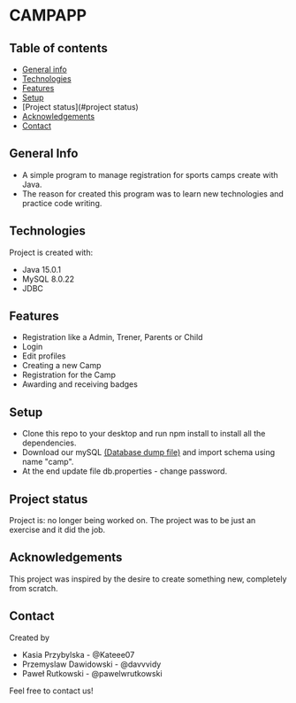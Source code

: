 # CAMPAPP
## Table of contents
* [General info](#general-info)
* [Technologies](#technologies)
* [Features](#features)
* [Setup](#setup)
* [Project status](#project status)
* [Acknowledgements](#acknowledgements)
* [Contact](*contact)

## General Info 
- A simple program to manage registration for sports camps create with Java. 
- The reason for created this program was to learn new technologies and practice code writing.
## Technologies
Project is created with:
- Java 15.0.1
- MySQL 8.0.22
- JDBC 
## Features 
- Registration like a Admin, Trener, Parents or Child 
- Login 
- Edit profiles
- Creating a new Camp
- Registration for the Camp
- Awarding and receiving badges
## Setup
- Clone this repo to your desktop and run npm install to install all the dependencies.
- Download our mySQL [(Database dump file)](https://gitlab.com/pkp1/camp_db) and import schema using name "camp".
- At the end update file db.properties - change password.
## Project status
Project is: no longer being worked on. The project was to be just an exercise and it did the job.
## Acknowledgements
This project was inspired by the desire to create something new, completely from scratch.
## Contact
Created by 
- Kasia Przybylska - @Kateee07
- Przemyslaw Dawidowski - @davvvidy
- Paweł Rutkowski - @pawelwrutkowski


Feel free to contact us!

